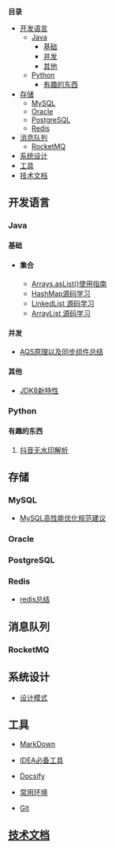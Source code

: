 <!-- START doctoc generated TOC please keep comment here to allow auto update -->
<!-- DON'T EDIT THIS SECTION, INSTEAD RE-RUN doctoc TO UPDATE -->
**目录**

- [开发语言](#%E5%BC%80%E5%8F%91%E8%AF%AD%E8%A8%80)
  - [Java](#java)
    - [基础](#%E5%9F%BA%E7%A1%80)
    - [并发](#%E5%B9%B6%E5%8F%91)
    - [其他](#%E5%85%B6%E4%BB%96)
  - [Python](#python)
    - [有趣的东西](#%E6%9C%89%E8%B6%A3%E7%9A%84%E4%B8%9C%E8%A5%BF)
- [存储](#%E5%AD%98%E5%82%A8)
  - [MySQL](#mysql)
  - [Oracle](#oracle)
  - [PostgreSQL](#postgresql)
  - [Redis](#redis)
- [消息队列](#%E6%B6%88%E6%81%AF%E9%98%9F%E5%88%97)
  - [RocketMQ](#rocketmq)
- [系统设计](#%E7%B3%BB%E7%BB%9F%E8%AE%BE%E8%AE%A1)
- [工具](#%E5%B7%A5%E5%85%B7)
- [技术文档](#%E6%8A%80%E6%9C%AF%E6%96%87%E6%A1%A3)

<!-- END doctoc generated TOC please keep comment here to allow auto update -->

## 开发语言


### Java 

#### 	 基础

- #### 	 	集合

  - [Arrays.asList()使用指南](docs/java/集合/Arrays使用.md)
  - [HashMap源码学习](docs/java/集合/HashMap.md)
  - [LinkedList 源码学习](docs/java/集合/LinkedList.md)
  - [ArrayList 源码学习](docs/java/集合/ArrayList.md)

#### 	 并发
  - [AQS原理以及同步组件总结](docs/java/并发/AQS.md)
  
#### 其他
  - [JDK8新特性](docs/java/JDK8/Java8Tutorial.md)

### Python

#### 	 有趣的东西

1. [抖音无水印解析](docs/python/解析抖音视频.md)

## 存储

### MySQL
  - [MySQL高性能优化规范建议](docs/database/mysql/MySQL高性能优化规范建议.md)

### Oracle

### PostgreSQL

### Redis
  - [redis总结](docs/database/redis/Redis.md)

## 消息队列

### RocketMQ

## 系统设计
  - [设计模式](docs/design/patterns/patterns.md)

## 工具

 - [MarkDown](docs/util/markdown/markdown.md)

 - [IDEA必备工具](docs/util/idea/idea.md)

 - [Docsify](docs/util/docsify/docsify.md)

 - [常用环境](docs/util/environment/environment.md)

 - [Git](docs/versionController/git/git.md)


## [技术文档](docs/professional/professional.md)

